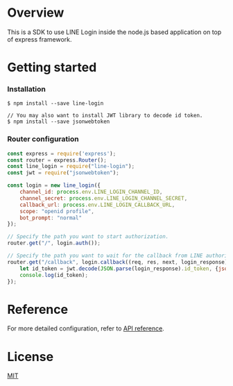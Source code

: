 # Overview

This is a SDK to use LINE Login inside the node.js based application on top of express framework.

# Getting started

### Installation

```
$ npm install --save line-login

// You may also want to install JWT library to decode id token.
$ npm install --save jsonwebtoken
```

### Router configuration

```javascript
const express = require('express');
const router = express.Router();
const line_login = require("line-login");
const jwt = require("jsonwebtoken");

const login = new line_login({
    channel_id: process.env.LINE_LOGIN_CHANNEL_ID,
    channel_secret: process.env.LINE_LOGIN_CHANNEL_SECRET,
    callback_url: process.env.LINE_LOGIN_CALLBACK_URL,
    scope: "openid profile",
    bot_prompt: "normal"
});

// Specify the path you want to start authorization.
router.get("/", login.auth());

// Specify the path you want to wait for the callback from LINE authorization endpoint.
router.get("/callback", login.callback((req, res, next, login_response) => {
    let id_token = jwt.decode(JSON.parse(login_response).id_token, {json:true});
    console.log(id_token);
});
```

# Reference

For more detailed configuration, refer to [API reference](./docs/index.html).

# License

[MIT](./LICENSE)
